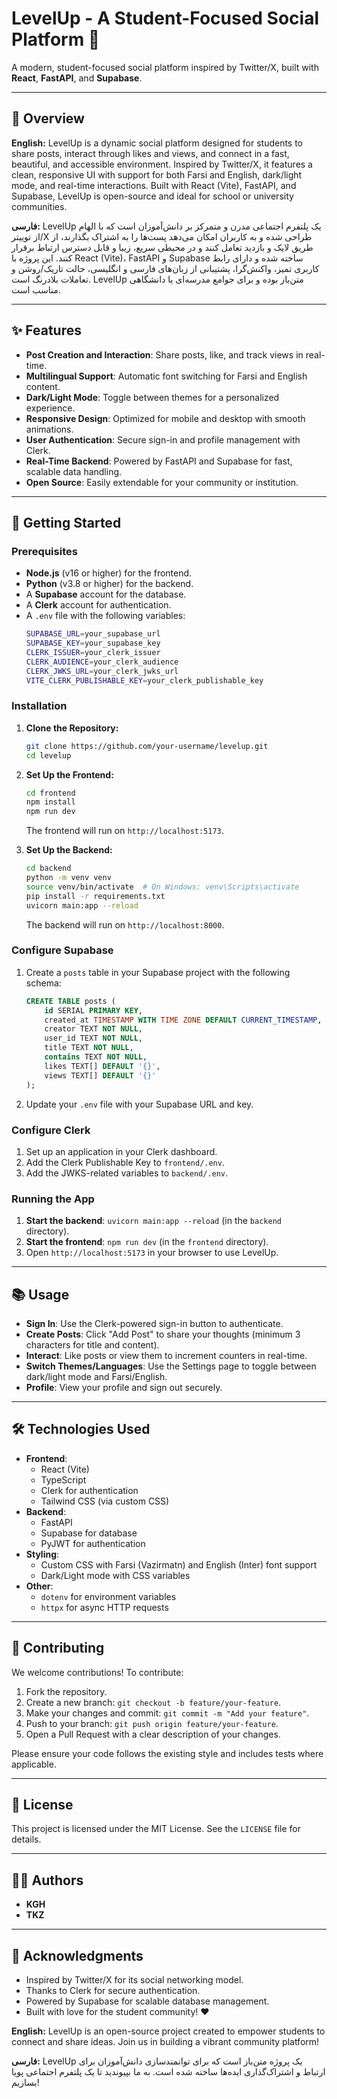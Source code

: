 # LevelUp - A Student-Focused Social Platform 🚀

A modern, student-focused social platform inspired by Twitter/X, built with **React**, **FastAPI**, and **Supabase**.

-----

## 📖 Overview

**English:**
LevelUp is a dynamic social platform designed for students to share posts, interact through likes and views, and connect in a fast, beautiful, and accessible environment. Inspired by Twitter/X, it features a clean, responsive UI with support for both Farsi and English, dark/light mode, and real-time interactions. Built with React (Vite), FastAPI, and Supabase, LevelUp is open-source and ideal for school or university communities.

**فارسی:**
LevelUp یک پلتفرم اجتماعی مدرن و متمرکز بر دانش‌آموزان است که با الهام از توییتر/X طراحی شده و به کاربران امکان می‌دهد پست‌ها را به اشتراک بگذارند، از طریق لایک و بازدید تعامل کنند و در محیطی سریع، زیبا و قابل دسترس ارتباط برقرار کنند. این پروژه با React (Vite)، FastAPI و Supabase ساخته شده و دارای رابط کاربری تمیز، واکنش‌گرا، پشتیبانی از زبان‌های فارسی و انگلیسی، حالت تاریک/روشن و تعاملات بلادرنگ است. LevelUp متن‌باز بوده و برای جوامع مدرسه‌ای یا دانشگاهی مناسب است.

-----

## ✨ Features

  * **Post Creation and Interaction**: Share posts, like, and track views in real-time.
  * **Multilingual Support**: Automatic font switching for Farsi and English content.
  * **Dark/Light Mode**: Toggle between themes for a personalized experience.
  * **Responsive Design**: Optimized for mobile and desktop with smooth animations.
  * **User Authentication**: Secure sign-in and profile management with Clerk.
  * **Real-Time Backend**: Powered by FastAPI and Supabase for fast, scalable data handling.
  * **Open Source**: Easily extendable for your community or institution.

-----

## 🚀 Getting Started

### Prerequisites

  * **Node.js** (v16 or higher) for the frontend.
  * **Python** (v3.8 or higher) for the backend.
  * A **Supabase** account for the database.
  * A **Clerk** account for authentication.
  * A `.env` file with the following variables:
    ```bash
    SUPABASE_URL=your_supabase_url
    SUPABASE_KEY=your_supabase_key
    CLERK_ISSUER=your_clerk_issuer
    CLERK_AUDIENCE=your_clerk_audience
    CLERK_JWKS_URL=your_clerk_jwks_url
    VITE_CLERK_PUBLISHABLE_KEY=your_clerk_publishable_key
    ```

### Installation

1.  **Clone the Repository:**

    ```bash
    git clone https://github.com/your-username/levelup.git
    cd levelup
    ```

2.  **Set Up the Frontend:**

    ```bash
    cd frontend
    npm install
    npm run dev
    ```

    The frontend will run on `http://localhost:5173`.

3.  **Set Up the Backend:**

    ```bash
    cd backend
    python -m venv venv
    source venv/bin/activate  # On Windows: venv\Scripts\activate
    pip install -r requirements.txt
    uvicorn main:app --reload
    ```

    The backend will run on `http://localhost:8000`.

### Configure Supabase

1.  Create a `posts` table in your Supabase project with the following schema:
    ```sql
    CREATE TABLE posts (
        id SERIAL PRIMARY KEY,
        created_at TIMESTAMP WITH TIME ZONE DEFAULT CURRENT_TIMESTAMP,
        creator TEXT NOT NULL,
        user_id TEXT NOT NULL,
        title TEXT NOT NULL,
        contains TEXT NOT NULL,
        likes TEXT[] DEFAULT '{}',
        views TEXT[] DEFAULT '{}'
    );
    ```
2.  Update your `.env` file with your Supabase URL and key.

### Configure Clerk

1.  Set up an application in your Clerk dashboard.
2.  Add the Clerk Publishable Key to `frontend/.env`.
3.  Add the JWKS-related variables to `backend/.env`.

### Running the App

1.  **Start the backend**: `uvicorn main:app --reload` (in the `backend` directory).
2.  **Start the frontend**: `npm run dev` (in the `frontend` directory).
3.  Open `http://localhost:5173` in your browser to use LevelUp.

-----

## 📚 Usage

  * **Sign In**: Use the Clerk-powered sign-in button to authenticate.
  * **Create Posts**: Click "Add Post" to share your thoughts (minimum 3 characters for title and content).
  * **Interact**: Like posts or view them to increment counters in real-time.
  * **Switch Themes/Languages**: Use the Settings page to toggle between dark/light mode and Farsi/English.
  * **Profile**: View your profile and sign out securely.

-----

## 🛠️ Technologies Used

  * **Frontend**:
      * React (Vite)
      * TypeScript
      * Clerk for authentication
      * Tailwind CSS (via custom CSS)
  * **Backend**:
      * FastAPI
      * Supabase for database
      * PyJWT for authentication
  * **Styling**:
      * Custom CSS with Farsi (Vazirmatn) and English (Inter) font support
      * Dark/Light mode with CSS variables
  * **Other**:
      * `dotenv` for environment variables
      * `httpx` for async HTTP requests

-----

## 🤝 Contributing

We welcome contributions\! To contribute:

1.  Fork the repository.
2.  Create a new branch: `git checkout -b feature/your-feature`.
3.  Make your changes and commit: `git commit -m "Add your feature"`.
4.  Push to your branch: `git push origin feature/your-feature`.
5.  Open a Pull Request with a clear description of your changes.

Please ensure your code follows the existing style and includes tests where applicable.

-----

## 📝 License

This project is licensed under the MIT License. See the `LICENSE` file for details.

-----

## 👨‍💻 Authors

  * **KGH**
  * **TKZ**

-----

## 🌟 Acknowledgments

  * Inspired by Twitter/X for its social networking model.
  * Thanks to Clerk for secure authentication.
  * Powered by Supabase for scalable database management.
  * Built with love for the student community\! ❤️

**English:**
LevelUp is an open-source project created to empower students to connect and share ideas. Join us in building a vibrant community platform\!

**فارسی:**
LevelUp یک پروژه متن‌باز است که برای توانمندسازی دانش‌آموزان برای ارتباط و اشتراک‌گذاری ایده‌ها ساخته شده است. به ما بپیوندید تا یک پلتفرم اجتماعی پویا بسازیم\!